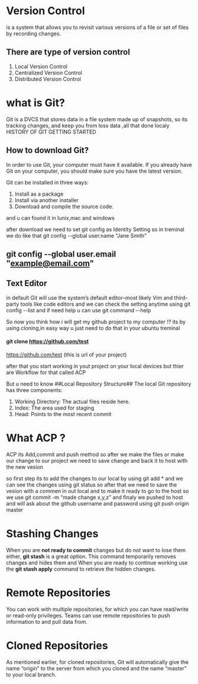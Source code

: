 # Version Control 
is a system that allows you to revisit various versions of a file or set of files by recording changes.

## There are type of version control

1. Local Version Control
2. Centralized Version Control
3. Distributed Version Control

# what is Git? 
Git is a DVCS that stores data in a file system made up of snapshots, so its tracking changes, and keep you from loss data ,all that done localy
HISTORY OF GIT
GETTING STARTED

## How to download Git?
In order to use Git, your computer must have it available. If you already have Git on your computer, you should make sure you have the latest version.

Git can be installed in three ways:

1. Install as a package
2. Install via another installer
3. Download and compile the source code.

and u can found it in lunix,mac and windows

after download we need to set git config as Identity Setting
so in treminal we do like that 
git config --global user.name "Jane Smith"

git config --global user.email "example@email.com"
---------------------
## Text Editor 
in default Git will use the system’s default editor–most likely Vim
and third-party tools like code editors
and we can check the setting anytime using 
git config --list 
and if need help u can use
git command --help

So now you think how i will get my github project to my computer !?
its by using cloning,in easy way u just need to do that in your ubuntu treminal 
#### git clone https://github.com/test
 https://github.com/test (this is url of your project)
 
 after that you start working in yout project on your local devices but thier are Workflow for that called ACP
 
 But u need to know ##Local Repository Structure##
The local Git repository has three components:

1. Working Directory: The actual files reside here.
2. Index: The area used for staging
3. Head: Points to the most recent commit

# What ACP ?
ACP its Add,commit and push method 
so after we make the files or make our change to our project
we need to save change and back it to host with the new vesion

so first step its to add the changes to our local by using 
git add *
and we can see the changes using 
git status
so after that we need to save the vesion with a commen in out local and to make it ready to go to the host so we use
git commit -m “made change x,y,z”
and finaly we pushed to host and will ask about the github username and password using 
git push origin master 


# Stashing Changes
When you are **not ready to commit** changes but do not want to lose them either, **git stash** is a great option.
This command temporarily removes changes and hides them and When you are ready to continue working use the **git stash apply** command to retrieve the hidden changes.

# Remote Repositories
You can work with multiple repositories, for which you can have read/write or read-only privileges. Teams can use remote repositories to push information to and pull data from.

# Cloned Repositories
As mentioned earlier, for cloned repositories, Git will automatically give the name “origin” to the server from which you cloned and the name “master” to your local branch.
